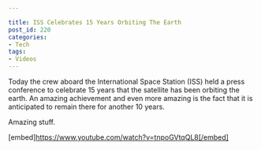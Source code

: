 ```yaml
---

title: ISS Celebrates 15 Years Orbiting The Earth
post_id: 220
categories: 
- Tech
tags:
- Videos
---
```


Today the crew aboard the International Space Station (ISS) held a press conference to celebrate 15 years that the satellite has been orbiting the earth. An amazing achievement and even more amazing is the fact that it is anticipated to remain there for another 10 years.

Amazing stuff.

[embed]https://www.youtube.com/watch?v=tnpoGVtqQL8[/embed]